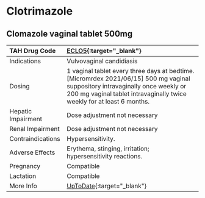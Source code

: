 # Clotrimazole

## Clomazole vaginal tablet 500mg

| TAH Drug Code      | [ECLO5](https://www.tahsda.org.tw/drugs/hissearch.php?drug_code=ECLO5){:target="_blank"}                                                                                                                |
|:-------------------|:--------------------------------------------------------------------------------------------------------------------------------------------------------------------------------------------------------|
| Indications        | Vulvovaginal candidiasis                                                                                                                                                                                |
| Dosing             | 1 vaginal tablet every three days at bedtime. [Micromrdex 2021/06/15] 500 mg vaginal suppository intravaginally once weekly or 200 mg vaginal tablet intravaginally twice weekly for at least 6 months. |
| Hepatic Impairment | Dose adjustment not necessary                                                                                                                                                                           |
| Renal Impairment   | Dose adjustment not necessary                                                                                                                                                                           |
| Contraindications  | Hypersensitivity.                                                                                                                                                                                       |
| Adverse Effects    | Erythema, stinging, irritation; hypersensitivity reactions.                                                                                                                                             |
| Pregnancy          | Compatible                                                                                                                                                                                              |
| Lactation          | Compatible                                                                                                                                                                                              |
| More Info          | [UpToDate](https://www.uptodate.com/contents/clotrimazole-drug-information){:target="_blank"}                                                                                                           |


